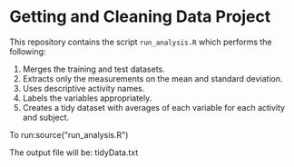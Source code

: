 # Getting and Cleaning Data Project

This repository contains the script `run_analysis.R` which performs the following:

1. Merges the training and test datasets.
2. Extracts only the measurements on the mean and standard deviation.
3. Uses descriptive activity names.
4. Labels the variables appropriately.
5. Creates a tidy dataset with averages of each variable for each activity and subject.

To run:source("run_analysis.R")

The output file will be: tidyData.txt
